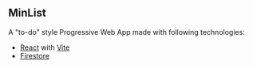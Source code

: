 ## MinList

A "to-do" style Progressive Web App made with following technologies:

- [React](https://react.dev) with [Vite](https://vite.dev)
- [Firestore](https://firebase.google.com/products/firestore)


<!-- 

 - add bubbles with details of features for first use tour and add field in db for accomplished 
 - add about info, maybe buy coffie button
 ✓ add when deletinng list it also deletes associated tasks
 - give ability to delete your own account
 - forgot password retrieval
 ✓ figure out scroll bars for long lists
 ✓ add install button to options menu
 - update firebase security
 ✓ if showall is off dont add those tasks to counts
 ✓ add animations back





 
-->